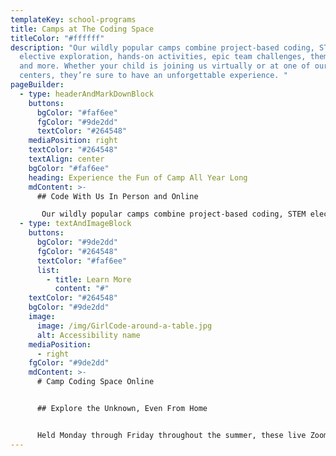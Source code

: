 ```yaml
---
templateKey: school-programs
title: Camps at The Coding Space
titleColor: "#ffffff"
description: "Our wildly popular camps combine project-based coding, STEM
  elective exploration, hands-on activities, epic team challenges, theme days,
  and more. Whether your child is joining us virtually or at one of our coding
  centers, they’re sure to have an unforgettable experience. "
pageBuilder:
  - type: headerAndMarkDownBlock
    buttons:
      bgColor: "#faf6ee"
      fgColor: "#9de2dd"
      textColor: "#264548"
    mediaPosition: right
    textColor: "#264548"
    textAlign: center
    bgColor: "#faf6ee"
    heading: Experience the Fun of Camp All Year Long
    mdContent: >-
      ## Code With Us In Person and Online

       Our wildly popular camps combine project-based coding, STEM elective exploration, hands-on activities, epic team challenges, theme days, and more. Whether your child is joining us virtually or at one of our coding centers, they’re sure to have an unforgettable experience.
  - type: textAndImageBlock
    buttons:
      bgColor: "#9de2dd"
      fgColor: "#264548"
      textColor: "#faf6ee"
      list:
        - title: Learn More
          content: "#"
    textColor: "#264548"
    bgColor: "#9de2dd"
    image:
      image: /img/GirlCode-around-a-table.jpg
      alt: Accessibility name
    mediaPosition:
      - right
    fgColor: "#9de2dd"
    mdContent: >-
      # Camp Coding Space Online


      ## Explore the Unknown, Even From Home


      Held Monday through Friday throughout the summer, these live Zoom classes bring kids together to explore coding challenges, STEM subjects, and fun screen-free activities.
---
```

